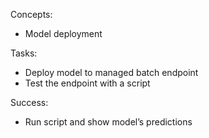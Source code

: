 Concepts:
- Model deployment

Tasks:
- Deploy model to managed batch endpoint 
- Test the endpoint with a script

Success:
- Run script and show model’s predictions
